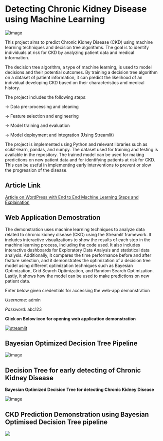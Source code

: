 # Detecting Chronic Kidney Disease using Machine Learning
![image](https://user-images.githubusercontent.com/21255010/213816624-45af3c3c-2396-4aee-91cf-5c4230fb9406.png)

This project aims to predict Chronic Kidney Disease (CKD) using machine learning techniques and decision tree algorithms. The goal is to identify individuals at risk for CKD by analyzing patient data and medical information.

The decision tree algorithm, a type of machine learning, is used to model decisions and their potential outcomes. By training a decision tree algorithm on a dataset of patient information, it can predict the likelihood of an individual developing CKD based on their characteristics and medical history.

The project includes the following steps:

-> Data pre-processing and cleaning

-> Feature selection and engineering

-> Model training and evaluation

-> Model deployment and integration (Using Streamlit)

The project is implemented using Python and relevant libraries such as scikit-learn, pandas, and numpy. The dataset used for training and testing is available in the repository. The trained model can be used for making predictions on new patient data and for identifying patients at risk for CKD. This can be useful in implementing early interventions to prevent or slow the progression of the disease.

## Article Link
[Article on WordPress with End to End Machine Learning Steps and Explaination](https://wordpress.com/home/shubh2016shivmlportfolio.wordpress.com)

## Web Application Demostration

The demonstration uses machine learning techniques to analyze data related to chronic kidney disease (CKD) using the Streamlit framework. It includes interactive visualizations to show the results of each step in the machine learning process, including the code used. It also includes interactive dashboards for Exploratory Data Analysis and statistical data analysis. Additionally, it compares the time performance before and after feature selection, and it demonstrates the optimization of a decision tree model using different optimization techniques such as Bayesian Optimization, Grid Search Optimization, and Random Search Optimization. Lastly, it shows how the model can be used to make predictions on new patient data.

Enter below given credentials for accessing the web-app demonstration

*Username*: admin

*Password*: abc123

**Click on Below icon for opening web application demonstration**

[![streamlit](https://th.bing.com/th/id/OIP.hiunGrftVRVZAE3IJXUMowHaEb?pid=ImgDet&rs=1)](https://shubh2016shiv-ckd-prediction-app-jsw9gd.streamlit.app/)


## Bayesian Optimized Decision Tree Pipeline
![image](https://user-images.githubusercontent.com/21255010/213820023-586eb641-b047-433e-88f8-b74d80c6499d.png)

## Decision Tree for early detecting of Chronic Kidney Disease
**Bayesian Optimized Decision Tree for detecting Chronic Kidney Disease**

![image](https://user-images.githubusercontent.com/21255010/213817000-12942871-648e-4733-a17b-a3cb6b94f085.png)

## CKD Prediction Demonstration using Bayesian Optimised Decision Tree pipeline
![](https://github.com/shubh2016shiv/CKD_prediction/blob/main/resources/blog_text_content/ckd%20prediction.gif)
